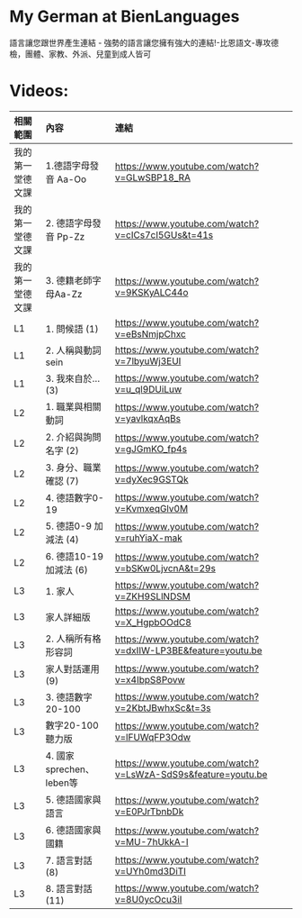 # My German at BienLanguages
語言讓您跟世界產生連結 - 強勢的語言讓您擁有強大的連結!-比恩語文-專攻德檢，團體、家教、外派、兒童到成人皆可

# Videos:

| 相關範圍 | 內容 | 連結 |
|:--------|:-----|:-----|
| 我的第一堂德文課 | 1.德語字母發音 Aa-Oo | https://www.youtube.com/watch?v=GLwSBP18_RA |
|  我的第一堂德文課 | 2. 德語字母發音 Pp-Zz | https://www.youtube.com/watch?v=cICs7cI5GUs&t=41s |
|  我的第一堂德文課 | 3. 德籍老師字母Aa-Zz  | https://www.youtube.com/watch?v=9KSKyALC44o |
| L1 | 1.	問候語 (1) | https://www.youtube.com/watch?v=eBsNmjpChxc |
| L1 | 2.	人稱與動詞sein | https://www.youtube.com/watch?v=7lbyuWj3EUI |
| L1 | 3.	我來自於… (3) | https://www.youtube.com/watch?v=u_ql9DUiLuw |
| L2 | 1.	職業與相關動詞 | https://www.youtube.com/watch?v=yavlkqxAqBs |
| L2 | 2.	介紹與詢問名字 (2) | https://www.youtube.com/watch?v=gJGmKO_fp4s |
| L2 | 3.	身分、職業確認 (7) | https://www.youtube.com/watch?v=dyXec9GSTQk |
| L2 | 4.	德語數字0-19 | https://www.youtube.com/watch?v=KvmxeqGlv0M |
| L2 | 5.	德語0-9 加減法 (4) | https://www.youtube.com/watch?v=ruhYiaX-mak |
| L2 | 6.	德語10-19 加減法 (6) | https://www.youtube.com/watch?v=bSKw0LjvcnA&t=29s |
| L3 | 1.	家人 | https://www.youtube.com/watch?v=ZKH9SLlNDSM |
| L3 | 家人詳細版 | https://www.youtube.com/watch?v=X_HgpbOOdC8 |
| L3 | 2.	人稱所有格形容詞 | https://www.youtube.com/watch?v=dxIIW-LP3BE&feature=youtu.be |
| L3 | 家人對話運用 (9) | https://www.youtube.com/watch?v=x4IbpS8Povw |
| L3 | 3.	德語數字20-100  | https://www.youtube.com/watch?v=2KbtJBwhxSc&t=3s |
| L3 | 數字20-100 聽力版 | https://www.youtube.com/watch?v=lFUWqFP3Odw |
| L3 | 4.	國家sprechen、leben等 | https://www.youtube.com/watch?v=LsWzA-SdS9s&feature=youtu.be |
| L3 | 5.	德語國家與語言 | https://www.youtube.com/watch?v=E0PJrTbnbDk |
| L3 | 6.	德語國家與國籍 | https://www.youtube.com/watch?v=MU-7hUkkA-I |
| L3 | 7.	語言對話 (8) | https://www.youtube.com/watch?v=UYh0md3DiTI |
| L3 | 8.	語言對話 (11) |  https://www.youtube.com/watch?v=8U0ycOcu3iI |
